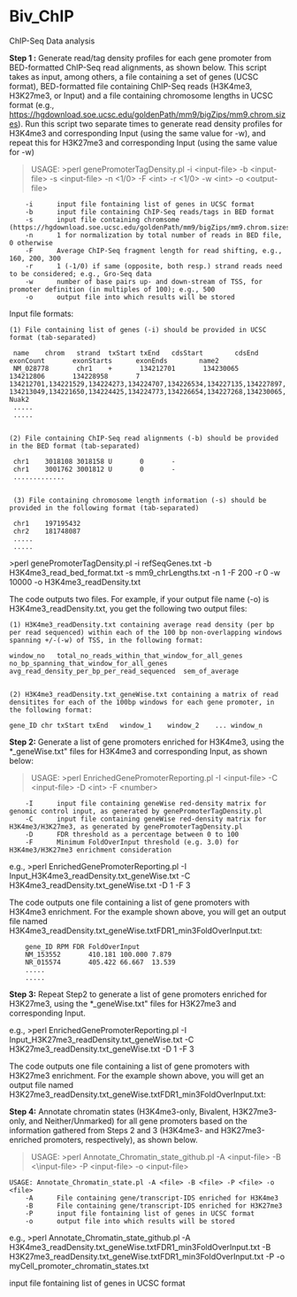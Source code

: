 # Biv_ChIP

ChIP-Seq Data analysis 

**Step 1 :** Generate read/tag density profiles for each gene promoter from BED-formatted ChIP-Seq read alignments, as shown below. This script takes as input, among others, a file containing a set of genes (UCSC format), BED-formatted file containing ChIP-Seq reads (H3K4me3, H3K27me3, or Input) and a file containing chromosome lengths in UCSC format (e.g., https://hgdownload.soe.ucsc.edu/goldenPath/mm9/bigZips/mm9.chrom.sizes). Run this script two separate times to generate read density profiles for H3K4me3 and corresponding Input (using the same value for -w), and repeat this for H3K27me3 and corresponding Input (using the same value for -w) 

>USAGE: \>perl genePromoterTagDensity.pl -i \<input-file\> -b \<input-file\> -s \<input-file\> -n \<1/0\> -F \<int\> -r \<1/0\> -w \<int\> -o \<output-file\>

        -i      input file fontaining list of genes in UCSC format
        -b      input file containing ChIP-Seq reads/tags in BED format
        -s      input file containing chromsome (https://hgdownload.soe.ucsc.edu/goldenPath/mm9/bigZips/mm9.chrom.sizes)
        -n      1 for normalization by total number of reads in BED file, 0 otherwise
        -F      Average ChIP-Seq fragment length for read shifting, e.g., 160, 200, 300
        -r      1 (-1/0) if same (opposite, both resp.) strand reads need to be considered; e.g., Gro-Seq data
        -w      number of base pairs up- and down-stream of TSS, for promoter definition (in multiples of 100); e.g., 500
        -o      output file into which results will be stored

Input file formats: 

	(1) File containing list of genes (-i) should be provided in UCSC format (tab-separated)
	
  	 name    chrom   strand  txStart txEnd   cdsStart        cdsEnd  exonCount       exonStarts      exonEnds        name2
  	 NM_028778       chr1    +       134212701       134230065       134212806       134228958       7       134212701,134221529,134224273,134224707,134226534,134227135,134227897,  134213049,134221650,134224425,134224773,134226654,134227268,134230065,    Nuak2
  	 .....
	 .....


	(2) File containing ChIP-Seq read alignments (-b) should be provided in the BED format (tab-separated)
   
  	 chr1    3018108 3018158 U       0       -
  	 chr1    3001762 3001812 U       0       -
   	 .............


	 (3) File containing chromosome length information (-s) should be provided in the following format (tab-separated)
   
  	 chr1    197195432  
  	 chr2    181748087
  	 .....
	 .....	 

\>perl genePromoterTagDensity.pl -i refSeqGenes.txt -b H3K4me3_read_bed_format.txt -s mm9_chrLengths.txt -n 1 -F 200 -r 0 -w 10000 -o H3K4me3_readDensity.txt


The code outputs two files. For example, if your output file name (-o) is H3K4me3_readDensity.txt, you get the following two output files:

	(1) H3K4me3_readDensity.txt containing average read density (per bp per read sequenced) within each of the 100 bp non-overlapping windows spanning +/-(-w) of TSS, in the following format:
	
	window_no	total_no_reads_within_that_window_for_all_genes	no_bp_spanning_that_window_for_all_genes	avg_read_density_per_bp_per_read_sequenced	sem_of_average
	
	
	(2) H3K4me3_readDensity.txt_geneWise.txt containing a matrix of read densitites for each of the 100bp windows for each gene promoter, in the following format:
	
	gene_ID	chr	txStart	txEnd	window_1	window_2	...	window_n
	

**Step 2:** Generate a list of gene promoters enriched for H3K4me3, using the \*\_geneWise.txt" files for H3K4me3 and corresponding Input, as shown below:

>USAGE: \>perl EnrichedGenePromoterReporting.pl -I \<input-file\> -C \<input-file\> -D \<int\> -F \<number\>

        -I      input file containing geneWise red-density matrix for genomic control input, as generated by genePromoterTagDensity.pl
        -C      input file containing geneWise red-density matrix for H3K4me3/H3K27me3, as generated by genePromoterTagDensity.pl
        -D      FDR threshold as a percentage between 0 to 100
        -F      Minimum FoldOverInput threshold (e.g. 3.0) for H3K4me3/H3K27me3 enrichment consideration
	
e.g., \>perl EnrichedGenePromoterReporting.pl -I Input_H3K4me3_readDensity.txt_geneWise.txt -C H3K4me3_readDensity.txt_geneWise.txt -D 1 -F 3
	
The code outputs one file containing a list of gene promoters with H3K4me3 enrichment. For the example shown above, you will get an output file named H3K4me3_readDensity.txt_geneWise.txtFDR1_min3FoldOverInput.txt:

        gene_ID	RPM	FDR	FoldOverInput
        NM_153552       410.181 100.000 7.879
        NR_015574       405.422 66.667  13.539
        .....
        .....


**Step 3:** Repeat Step2 to generate a list of gene promoters enriched for H3K27me3, using the \*\_geneWise.txt" files for H3K27me3 and corresponding Input.

e.g., \>perl EnrichedGenePromoterReporting.pl -I Input_H3K27me3_readDensity.txt_geneWise.txt -C H3K27me3_readDensity.txt_geneWise.txt -D 1 -F 3

The code outputs one file containing a list of gene promoters with H3K27me3 enrichment. For the example shown above, you will get an output file named H3K27me3_readDensity.txt_geneWise.txtFDR1_min3FoldOverInput.txt:

**Step 4:** Annotate chromatin states (H3K4me3-only, Bivalent, H3K27me3-only, and Neither/Unmarked) for all gene promoters based on the information gathered from Steps 2 and 3 (H3K4me3- and H3K27me3-enriched promoters, respectively), as shown below.

>USAGE: \>perl Annotate_Chromatin_state_github.pl -A \<input-file\> -B \<\input-file\> -P \<input-file\> -o \<input-file\>

	USAGE: Annotate_Chromatin_state.pl -A <file> -B <file> -P <file> -o <file>
        -A      File containing gene/transcript-IDS enriched for H3K4me3
        -B      File containing gene/transcript-IDS enriched for H3K27me3
        -P      input file fontaining list of genes in UCSC format
        -o      output file into which results will be stored	

e.g., \>perl Annotate_Chromatin_state_github.pl -A H3K4me3_readDensity.txt_geneWise.txtFDR1_min3FoldOverInput.txt -B H3K27me3_readDensity.txt_geneWise.txtFDR1_min3FoldOverInput.txt -P -o myCell_promoter_chromatin_states.txt

input file fontaining list of genes in UCSC format
